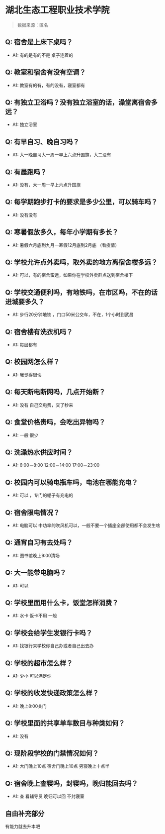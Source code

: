 # 湖北生态工程职业技术学院

> 数据来源：匿名

## Q: 宿舍是上床下桌吗？

- A1: 有的是有的不是 桌子连着的

## Q: 教室和宿舍有没有空调？

- A1: 教室有的有，有的没有，寝室都有

## Q: 有独立卫浴吗？没有独立浴室的话，澡堂离宿舍多远？

- A1: 独立浴室

## Q: 有早自习、晚自习吗？

- A1: 大一晚自习大一周一早上六点升国旗，大二没有

## Q: 有晨跑吗？

- A1: 没有，大一周一早上六点升国旗

## Q: 每学期跑步打卡的要求是多少公里，可以骑车吗？

- A1: 没有没有

## Q: 寒暑假放多久，每年小学期有多长？

- A1: 暑假六月底到九月一寒假12月底到2月底 （看疫情）

## Q: 学校允许点外卖吗，取外卖的地方离宿舍楼多远？

- A1: 可以，有的宿舍蛮远，如果你在学校外卖群点送到宿舍楼下

## Q: 学校交通便利吗，有地铁吗，在市区吗，不在的话进城要多久？

- A1: 步行20分钟地铁 ，门口50米公交车，不在，1个小时到武昌

## Q: 宿舍楼有洗衣机吗？

- A1: 每层都有

## Q: 校园网怎么样？

- A1: 我觉得很快

## Q: 每天断电断网吗，几点开始断？

- A1: 没有  自己交电费，交了秒来

## Q: 食堂价格贵吗，会吃出异物吗？

- A1: 一般 很少

## Q: 洗澡热水供应时间？

- A1: 6:00－8:00  12:00－14:00 17:00－23:00

## Q: 校园内可以骑电瓶车吗，电池在哪能充电？

- A1: 可以 ，专门的棚子有充电的

## Q: 宿舍限电情况？

- A1: 电脑可以  中功率的吹风机可以，一般不要一个插座全部使用都不会发生啥

## Q: 通宵自习有去处吗？

- A1: 图书馆晚上9:00清场

## Q: 大一能带电脑吗？

- A1: 可以

## Q: 学校里面用什么卡，饭堂怎样消费？

- A1: 水卡    饭卡不用 一般

## Q: 学校会给学生发银行卡吗？

- A1: 找银行来学校你自己办或者自己出去办

## Q: 学校的超市怎么样？

- A1: 少小 可以满足你

## Q: 学校的收发快递政策怎么样？

- A1: 晚上8:00关门

## Q: 学校里面的共享单车数目与种类如何？

- A1: 没有

## Q: 现阶段学校的门禁情况如何？

- A1: 大门晚上10点 宿舍门晚上10点 男寝晚上十点半

## Q: 宿舍晚上查寝吗，封寝吗，晚归能回去吗？

- A1: 查 看辅导员  晚归可以回  不封寝室

## 自由补充部分

有能力就去升本吧